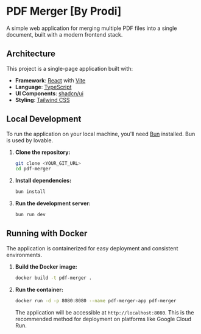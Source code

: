 # PDF Merger [By Prodi]

A simple web application for merging multiple PDF files into a single document, built with a modern frontend stack.

## Architecture

This project is a single-page application built with:

- **Framework**: [React](https://react.dev/) with [Vite](https://vitejs.dev/)
- **Language**: [TypeScript](https://www.typescriptlang.org/)
- **UI Components**: [shadcn/ui](https://ui.shadcn.com/)
- **Styling**: [Tailwind CSS](https://tailwindcss.com/)

## Local Development

To run the application on your local machine, you'll need [Bun](https://bun.sh/) installed. Bun is used by lovable. 

1.  **Clone the repository:**
    ```sh
    git clone <YOUR_GIT_URL>
    cd pdf-merger
    ```

2.  **Install dependencies:**
    ```sh
    bun install
    ```

3.  **Run the development server:**
    ```sh
    bun run dev
    ```

## Running with Docker

The application is containerized for easy deployment and consistent environments.

1.  **Build the Docker image:**
    ```sh
    docker build -t pdf-merger .
    ```

2.  **Run the container:**
    ```sh
    docker run -d -p 8080:8080 --name pdf-merger-app pdf-merger
    ```
    The application will be accessible at `http://localhost:8080`. This is the recommended method for deployment on platforms like Google Cloud Run.
